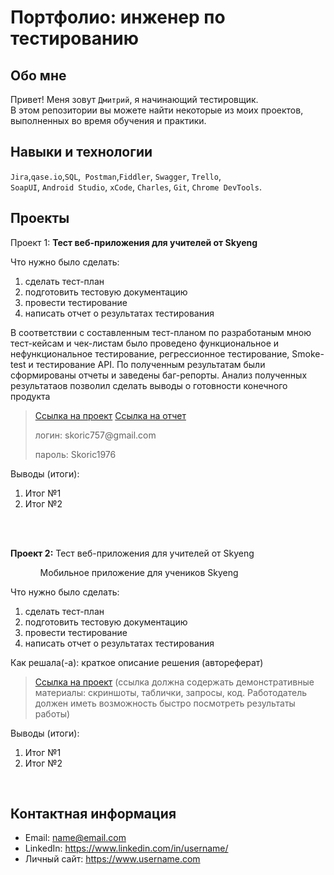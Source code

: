 # Портфолио: инженер по тестированию

## Обо мне 

Привет! Меня зовут ``Дмитрий``, я начинающий тестировщик. <br>
В этом репозитории вы можете найти некоторые из моих проектов, выполненных во время обучения и практики.
<br>

## Навыки и технологии
``Jira``,``qase.io``,``SQL``,`` Postman``,``Fiddler``, ``Swagger``, ``Trello``, <br>
``SoapUI``, ``Android Studio``, ``xCode``, ``Charles``, ``Git``, ``Chrome DevTools``.




## Проекты

<p> Проект 1: <b>Тест веб-приложения для учителей от Skyeng</b></p>

<p>Что нужно было сделать:<p>
  
<ol>
  <li>сделать тест-план </li>
  <li>подготовить тестовую документацию</li>
  <li>провести тестирование</li>
  <li>написать отчет о результатах тестирования</li>
</ol>

<p>В соответствии с составленным тест-планом по разработаным мною тест-кейсам и чек-листам было проведено функциональное и нефункциональное тестирование, регрессионное тестирование, Smoke-test и тестирование API. По полученным результатам были сформированы отчеты и заведены баг-репорты. Анализ полученных результатаов позволил сделать выводы о готовности конечного продукта<p>

> <a href="https://skoric.atlassian.net/wiki/spaces/1/pages/5406731/1+2">Ссылка на проект</a>
> <a href="https://skoric.atlassian.net/wiki/spaces/1/pages/163918">Ссылка на отчет</a>
> <p> логин: skoric757@gmail.com </p>
> <p> пароль: Skoric1976 </p>

<p>Выводы (итоги):<p>
<ol>
  <li>Итог №1</li>
  <li>Итог №2</li>
</ol>
<br> 

<br> 


<p><b>Проект 2:</b> Тест веб-приложения для учителей от Skyeng </p> 
<ol><ol>Мобильное приложение для учеников Skyeng</ol></ol>  
<p>Что нужно было сделать:<p>
<ol>
  <li>сделать тест-план </li>
  <li>подготовить тестовую документацию</li>
  <li>провести тестирование</li>
  <li>написать отчет о результатах тестирования</li>
</ol>

<p>Как решала(-а): краткое описание решения (автореферат)</p> 

> <a href="">Ссылка на проект</a>
>  (ссылка должна содержать демонстративные материалы: скриншоты, таблички, запросы, код. Работодатель должен иметь возможность быстро посмотреть результаты работы)

<p>Выводы (итоги):<p>
<ol>
  <li>Итог №1</li>
  <li>Итог №2</li>
</ol>

<br> 


## Контактная информация
- Email: name@email.com
- LinkedIn: https://www.linkedin.com/in/username/
- Личный сайт: https://www.username.com
